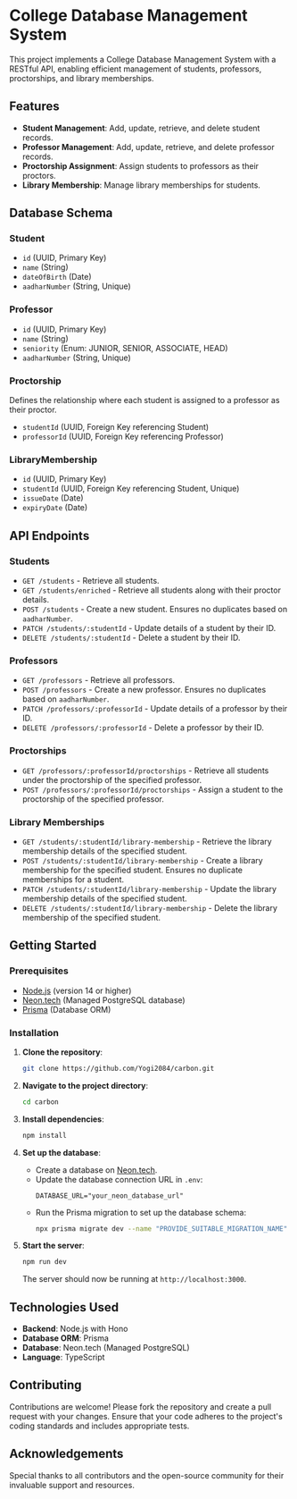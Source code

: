 # College Database Management System

This project implements a College Database Management System with a RESTful API, enabling efficient management of students, professors, proctorships, and library memberships.

## Features

- **Student Management**: Add, update, retrieve, and delete student records.
- **Professor Management**: Add, update, retrieve, and delete professor records.
- **Proctorship Assignment**: Assign students to professors as their proctors.
- **Library Membership**: Manage library memberships for students.

## Database Schema

### Student

- `id` (UUID, Primary Key)
- `name` (String)
- `dateOfBirth` (Date)
- `aadharNumber` (String, Unique)

### Professor

- `id` (UUID, Primary Key)
- `name` (String)
- `seniority` (Enum: JUNIOR, SENIOR, ASSOCIATE, HEAD)
- `aadharNumber` (String, Unique)

### Proctorship

Defines the relationship where each student is assigned to a professor as their proctor.

- `studentId` (UUID, Foreign Key referencing Student)
- `professorId` (UUID, Foreign Key referencing Professor)

### LibraryMembership

- `id` (UUID, Primary Key)
- `studentId` (UUID, Foreign Key referencing Student, Unique)
- `issueDate` (Date)
- `expiryDate` (Date)

## API Endpoints

### Students

- `GET /students` - Retrieve all students.
- `GET /students/enriched` - Retrieve all students along with their proctor details.
- `POST /students` - Create a new student. Ensures no duplicates based on `aadharNumber`.
- `PATCH /students/:studentId` - Update details of a student by their ID.
- `DELETE /students/:studentId` - Delete a student by their ID.

### Professors

- `GET /professors` - Retrieve all professors.
- `POST /professors` - Create a new professor. Ensures no duplicates based on `aadharNumber`.
- `PATCH /professors/:professorId` - Update details of a professor by their ID.
- `DELETE /professors/:professorId` - Delete a professor by their ID.

### Proctorships

- `GET /professors/:professorId/proctorships` - Retrieve all students under the proctorship of the specified professor.
- `POST /professors/:professorId/proctorships` - Assign a student to the proctorship of the specified professor.

### Library Memberships

- `GET /students/:studentId/library-membership` - Retrieve the library membership details of the specified student.
- `POST /students/:studentId/library-membership` - Create a library membership for the specified student. Ensures no duplicate memberships for a student.
- `PATCH /students/:studentId/library-membership` - Update the library membership details of the specified student.
- `DELETE /students/:studentId/library-membership` - Delete the library membership of the specified student.

## Getting Started

### Prerequisites

- [Node.js](https://nodejs.org/) (version 14 or higher)
- [Neon.tech](https://neon.tech/) (Managed PostgreSQL database)
- [Prisma](https://www.prisma.io/) (Database ORM)

### Installation

1. **Clone the repository**:

   ```bash
   git clone https://github.com/Yogi2084/carbon.git
   ```

2. **Navigate to the project directory**:

   ```bash
   cd carbon
   ```

3. **Install dependencies**:

   ```bash
   npm install
   ```

4. **Set up the database**:

   - Create a database on [Neon.tech](https://neon.tech/).
   - Update the database connection URL in `.env`:
     ```env
     DATABASE_URL="your_neon_database_url"
     ```
   - Run the Prisma migration to set up the database schema:
     ```bash
     npx prisma migrate dev --name "PROVIDE_SUITABLE_MIGRATION_NAME"
     ```

5. **Start the server**:
   ```bash
   npm run dev
   ```
   The server should now be running at `http://localhost:3000`.

## Technologies Used

- **Backend**: Node.js with Hono
- **Database ORM**: Prisma
- **Database**: Neon.tech (Managed PostgreSQL)
- **Language**: TypeScript

## Contributing

Contributions are welcome! Please fork the repository and create a pull request with your changes. Ensure that your code adheres to the project's coding standards and includes appropriate tests.

## Acknowledgements

Special thanks to all contributors and the open-source community for their invaluable support and resources.
